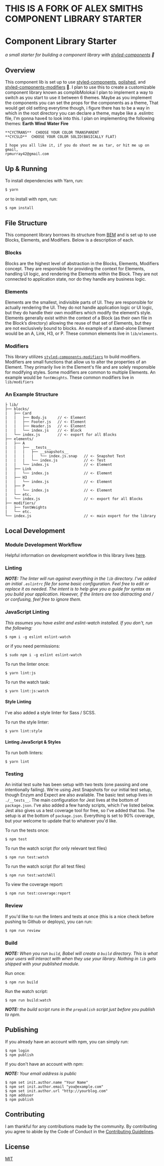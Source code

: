 # THIS IS A FORK OF ALEX SMITHS COMPONENT LIBRARY STARTER

# Component Library Starter

_a small starter for building a component library with [styled-components](https://github.com/styled-components/styled-components) 💅_

## Overview

This component lib is set up to use
[styled-components](https://github.com/styled-components/styled-components),
[polished](https://github.com/styled-components/polished), and [styled-components-modifiers](https://github.com/Decisiv/styled-components-modifiers) 💅.
I plan to use this to create a customizable component library known as complibMolokai
I plan to implement a way to switch as you start to use it between 6 themes.
Maybe as you implement the components you can set the props for the components as a theme,
That would get old setting everytime though, i figure there has to be a way in which in the root directory you can declare a theme, maybe like a .eslintrc file, I'm gonna have4 to look into this.
I plan on implementing the following themes:
**Earth**
**Wind**
**Water**
**Fire**

    **CYCTRANS**  CHOOSE YOUR COLOR TRANSPARENT
    **CYCSLD**  CHOOSE YOUR COLOR SOLID(BASICALLY FLAT)

    I hope you all like it, if you do shoot me as tar, or hit me up on gmail,
    rpmurray42@gmail.com

## Up & Running

To install dependencies with Yarn, run:

```sh
$ yarn
```

or to install with npm, run:

```sh
$ npm install
```

## File Structure

This component library borrows its structure from [BEM](http://getbem.com/introduction/) and is set
up to use Blocks, Elements, and Modifiers. Below is a description of each.

### Blocks

Blocks are the highest level of abstraction in the Blocks, Elements, Modifiers concept.
They are responsible for providing the context for Elements, handling UI logic, and rendering the
Elements within the Block. They are not connected to application state, nor do they handle any
business logic.

### Elements

Elements are the smallest, indivisible parts of UI. They are responsible for actually rendering the
UI. They do not handle application logic or UI logic, but they do handle their own modifiers which
modify the element’s style. Elements generally exist within the context of a Block (as their own
file in the Block’s directory) allowing the reuse of that set of Elements, but they are not
exclusively bound to blocks. An example of a stand-alone Element would be an A, Link, H3, or P.
These common elements live in `lib/elements`.

### Modifiers

This library utilizes
[`styled-components-modifiers`](https://github.com/Decisiv/styled-components-modifiers) to build
modifiers. Modifiers are small functions that allow us to alter the properties of an Element.
They primarily live in the Element's file and are solely responsible for modifying styles.
Some modifiers are common to multiple Elements. An example would be `fontWeights`.
These common modifiers live in `lib/modifiers`

### An Example Structure

```
├ lib/
├── blocks/
|   ├── Card
|   |   ├── Body.js     // <- Element
|   |   ├── Footer.js   // <- Element
|   |   ├── Header.js   // <- Element
|   |   └── index.js    // <- Block
|   └── index.js        // <- export for all Blocks
├── elements/
|   ├── A
|   |   ├── __tests__
|   |   |   ├── __snapshots__
|   |   |   |   └── index.js.snap   // <- Snapshot Test
|   |   |   └── index.js            // <- Test
|   |   └── index.js                // <- Element
|   ├── Link
|   |   └── index.js                // <- Element
|   ├── H3
|   |   └── index.js                // <- Element
|   ├── P
|   |   └── index.js                // <- Element
|   └── etc.
|   └── index.js                    // <- export for all Blocks
├── modifiers/
|   ├── fontWeights
|   └── etc.
└── index.js                        // <- main export for the library
```

## Local Development

### Module Development Workflow

Helpful information on development workflow in this library lives
[here](https://gist.github.com/alanbsmith/6c581e5042b8e5e558b0b4454192eb69).

### Linting

_**NOTE:** The linter will run against everything in the `lib` directory. I've added an initial
`.eslintrc` file for some basic configuration. Feel free to edit or replace it as needed. The
intent is to help give you a guide for syntax as you build your application. However, if the
linters are too distracting and / or confusing, feel free to ignore them._

### JavaScript Linting

_This assumes you have eslint and eslint-watch installed. If you don't, run the following:_

```
$ npm i -g eslint eslint-watch
```

or if you need permissions:

```
$ sudo npm i -g eslint eslint-watch
```

To run the linter once:

```
$ yarn lint:js
```

To run the watch task:

```
$ yarn lint:js:watch
```

#### Style Linting

I've also added a style linter for Sass / SCSS.

To run the style linter:

```
$ yarn lint:style
```

#### Linting JavaScript & Styles

To run both linters:

```
$ yarn lint
```

### Testing

An initial test suite has been setup with two tests (one passing and one intentionally failing).
We're using Jest Snapshots for our initial test setup, though Enzym and Expect are also available.
The basic test setup lives in `./__tests__`. The main configuration for Jest lives at the bottom
of `package.json`. I've also added a few handy scripts, which I've listed below. Jest also gives
us a test coverage tool for free, so I've added that too. The setup is at the bottom of
`package.json`. Everything is set to 90% coverage, but your welcome to update that to whatever
you'd like.

To run the tests once:

```
$ npm test
```

To run the watch script (for only relevant test files)

```
$ npm run test:watch
```

To run the watch script (for all test files)

```
$ npm run test:watchAll
```

To view the coverage report:

```
$ npm run test:coverage:report
```

### Review

If you'd like to run the linters and tests at once (this is a nice check before pushing to
Github or deploys), you can run:

```
$ npm run review
```

### Build

_**NOTE:** When you run `build`, Babel will create a `build` directory. This is what your users
will interact with when they use your library. Nothing in `lib` gets shipped with your
published module._

Run once:

```
$ npm run build
```

Run the watch script:

```
$ npm run build:watch
```

_**NOTE:** the build script runs in the `prepublish` script just before you publish to npm._

## Publishing

If you already have an account with npm, you can simply run:

```
$ npm login
$ npm publish
```

If you don't have an account with npm:

_**NOTE:** Your email address is public_

```
$ npm set init.author.name "Your Name"
$ npm set init.author.email "you@example.com"
$ npm set init.author.url "http://yourblog.com"
$ npm adduser
$ npm publish
```

## Contributing

I am thankful for any contributions made by the community. By contributing you agree to abide by
the Code of Conduct in the [Contributing Guidelines](https://github.com/alanbsmith/component-library-starter/blob/master/.github/CONTRIBUTING.md).

## License

[MIT](https://github.com/alanbsmith/component-library-starter/blob/master/LICENSE)
